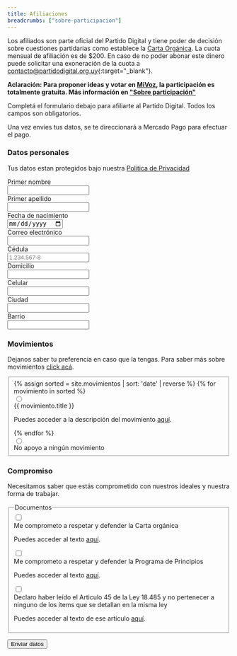 ```yaml
---
title: Afiliaciones
breadcrumbs: ["sobre-participacion"]
---
```


Los afiliados son parte oficial del Partido Digital y tiene poder de decisión sobre cuestiones partidarias como establece la [Carta Orgánica](/documentos/carta-organica). La cuota mensual de afiliación es de $200. En caso de no poder abonar este dinero puede solicitar una exoneración de la cuota a [contacto@partidodigital.org.uy](mailto:contacto@partidodigital.org.uy){:target="\_blank"}.

**Aclaración: Para proponer ideas y votar en [MiVoz](https://mivoz.uy), la participación es totalmente gratuita. Más información en ["Sobre participación"](/sobre-participacion)**

Completá el formulario debajo para afiliarte al Partido Digital. Todos los campos son obligatorios.

Una vez envíes tus datos, se te direccionará a Mercado Pago para efectuar el pago.

<form class="space-y-8 divide-y divide-gray-200 dark:divide-gray-700 border border-transparent lg:border-gray-300 lg:dark:border-gray-700 p-4 rounded-lg">
  <div class="space-y-8 divide-y divide-gray-200 dark:divide-gray-700">
    <div>
      <div>
        <h3 class="text-lg mb-0 leading-6 font-medium text-gray-900 dark:text-gray-100">
          Datos personales
        </h3>
        <p class="mb-0 mt-1 text-sm text-gray-500 dark:text-gray-400">
          Tus datos estan protegidos bajo nuestra 
          <a href="{{site.url}}/documentos/politica-de-privacidad">Política de Privacidad</a>
        </p>
      </div>
      <div class="mt-6 grid grid-cols-1 gap-y-6 gap-x-4 sm:grid-cols-6">
        <div class="sm:col-span-2">
          <label for="nombre" class="block text-sm font-medium text-gray-700 dark:text-gray-300">
            Primer nombre
          </label>
          <div class="mt-1">
            <input type="text" name="nombre" id="nombre" autocomplete="given-name" class="shadow-sm focus:ring-orange-500 focus:border-orange-500 block w-full sm:text-sm border-gray-300 rounded-md dark:bg-black dark:text-gray-200">
          </div>
        </div>
        <div class="sm:col-span-2">
          <label for="apellido" class="block text-sm font-medium text-gray-700 dark:text-gray-300">
            Primer apellido
          </label>
          <div class="mt-1">
            <input type="text" name="apellido" id="apellido" autocomplete="family-name" class="shadow-sm focus:ring-orange-500 focus:border-orange-500 block w-full sm:text-sm border-gray-300 rounded-md dark:bg-black dark:text-gray-200">
          </div>
        </div>
        <div class="sm:col-span-2">
          <label for="fechanacimiento" class="block text-sm font-medium text-gray-700 dark:text-gray-300">
            Fecha de nacimiento
          </label>
          <div class="mt-1">
            <input type="date" name="fechanacimiento" id="fechanacimiento" autocomplete="bday" class="shadow-sm focus:ring-orange-500 focus:border-orange-500 block w-full sm:text-sm border-gray-300 rounded-md dark:bg-black dark:text-gray-200">
          </div>
        </div>
        <div class="sm:col-span-4">
          <label for="email" class="block text-sm font-medium text-gray-700 dark:text-gray-300">
            Correo electrónico
          </label>
          <div class="mt-1">
            <input id="email" name="email" type="email" autocomplete="email" class="shadow-sm focus:ring-orange-500 focus:border-orange-500 block w-full sm:text-sm border-gray-300 rounded-md dark:bg-black dark:text-gray-200">
          </div>
        </div>
        <div class="sm:col-span-2">
          <label for="cedula" class="block text-sm font-medium text-gray-700 dark:text-gray-300">
            Cédula
          </label>
          <div class="mt-1">
            <input type="text" name="cedula" id="cedula" placeholder="1.234.567-8" class="shadow-sm focus:ring-orange-500 focus:border-orange-500 block w-full sm:text-sm border-gray-300 rounded-md dark:bg-black dark:text-gray-200">
          </div>
        </div>
        <div class="sm:col-span-4">
          <label for="domicilio" class="block text-sm font-medium text-gray-700 dark:text-gray-300">
            Domicilio
          </label>
          <div class="mt-1">
            <input type="text" name="domicilio" id="domicilio" autocomplete="street-address" class="shadow-sm focus:ring-orange-500 focus:border-orange-500 block w-full sm:text-sm border-gray-300 rounded-md dark:bg-black dark:text-gray-200">
          </div>
        </div>
        <div class="sm:col-span-2">
          <label for="celular" class="block text-sm font-medium text-gray-700 dark:text-gray-300">
            Celular
          </label>
          <div class="mt-1">
            <input type="text" name="celular" id="celular" autocomplete="tel" class="shadow-sm focus:ring-orange-500 focus:border-orange-500 block w-full sm:text-sm border-gray-300 rounded-md dark:bg-black dark:text-gray-200">
          </div>
        </div>
        <div class="sm:col-span-3">
          <label for="ciudad" class="block text-sm font-medium text-gray-700 dark:text-gray-300">
            Ciudad
          </label>
          <div class="mt-1">
            <input type="text" name="ciudad" autocomplete="home city" id="ciudad" class="shadow-sm focus:ring-orange-500 focus:border-orange-500 block w-full sm:text-sm border-gray-300 rounded-md dark:bg-black dark:text-gray-200">
          </div>
        </div>
        <div class="sm:col-span-3">
          <label for="barrio" class="block text-sm font-medium text-gray-700 dark:text-gray-300">
            Barrio
          </label>
          <div class="mt-1">
            <input type="text" name="barrio" id="barrio" class="shadow-sm focus:ring-orange-500 focus:border-orange-500 block w-full sm:text-sm border-gray-300 rounded-md dark:bg-black dark:text-gray-200">
          </div>
        </div>
      </div>
    </div>
    <div class="pt-8">
      <div>
        <h3 class="text-lg m-0 leading-6 font-medium text-gray-900 dark:text-gray-100">
          Movimientos
        </h3>
        <p class="mb-0 mt-1 text-sm text-gray-500 dark:text-gray-400">
          Dejanos saber tu preferencia en caso que la tengas. Para saber más sobre movimientos <a href="/movimientos" target="_blank">click acá</a>.
        </p>
      </div>
      <div class="">
        <fieldset>
          <div class="mt-4 space-y-4">
            {% assign sorted = site.movimientos | sort: 'date' | reverse %}
            {% for movimiento in sorted %}
              <div class="relative flex items-start">
                <div class="flex items-center h-5">
                  <input value="{{ movimiento.title }}" name="movimientos" type="radio" class="focus:ring-orange-500 h-4 w-4 text-orange-500 border-gray-300 rounded dark:bg-black">
                </div>
                <div class="ml-3 text-sm">
                  <label for="movimientos" class="font-medium text-gray-700 dark:text-gray-300">{{ movimiento.title }}</label>
                  <p class="m-0 text-gray-500 dark:text-gray-400">Puedes acceder a la descripción del movimiento <a href="{{movimiento.url | replace: '.html', ''}}" target="_blank">aquí</a>.</p>
                </div>
              </div>
            {% endfor %}
              <div class="relative flex items-start">
                <div class="flex items-center h-5">
                  <input value="No apoyo a ningún movimiento" name="movimientos" type="radio" class="focus:ring-orange-500 h-4 w-4 text-orange-500 border-gray-300 rounded dark:bg-black">
                </div>
                <div class="ml-3 text-sm">
                  <label for="movimientos" class="font-medium text-gray-700 dark:text-gray-300">No apoyo a ningún movimiento</label>
                </div>
              </div>
          </div>
        </fieldset>
      </div>
    </div>
    <div class="pt-8">
      <div>
        <h3 class="text-lg m-0 leading-6 font-medium text-gray-900 dark:text-gray-100">
          Compromiso
        </h3>
        <p class="mb-0 mt-1 text-sm text-gray-500 dark:text-gray-400">
          Necesitamos saber que estás comprometido con nuestros ideales y nuestra forma de trabajar.
        </p>
      </div>
      <div class="mt-4">
        <fieldset>
          <legend class="text-base font-medium text-gray-900 dark:text-gray-100">
            Documentos
          </legend>
          <div class="mt-4 space-y-4">
            <div class="relative flex items-start">
              <div class="flex items-center h-5">
                <input id="cartaorganica" name="cartaorganica" type="checkbox" class="focus:ring-orange-500 h-4 w-4 text-orange-500 border-gray-300 rounded dark:bg-black">
              </div>
              <div class="ml-3 text-sm">
                <label for="cartaorganica" class="font-medium text-gray-700 dark:text-gray-300">Me comprometo a respetar y defender la Carta orgánica</label>
                <p class="m-0 text-gray-500 dark:text-gray-400">Puedes acceder al texto <a target="_blank" href="{{site.url}}/documentos/carta-organica">aquí</a>.</p>
              </div>
            </div>
            <div class="relative flex items-start">
              <div class="flex items-center h-5">
                <input id="programadeprincipios" name="programadeprincipios" type="checkbox" class="focus:ring-orange-500 h-4 w-4 text-orange-500 border-gray-300 rounded dark:bg-black">
              </div>
              <div class="ml-3 text-sm">
                <label for="programadeprincipios" class="font-medium text-gray-700 dark:text-gray-300">Me comprometo a respetar y defender la Programa de Principios</label>
                <p class="m-0 text-gray-500 dark:text-gray-400">Puedes acceder al texto <a target="_blank" href="{{site.url}}/documentos/programa-de-principios">aquí</a>.</p>
              </div>
            </div>
            <div class="relative flex items-start">
              <div class="flex items-center h-5">
                <input id="leypartidospoliticos" name="leypartidospoliticos" type="checkbox" class="focus:ring-orange-500 h-4 w-4 text-orange-500 border-gray-300 rounded dark:bg-black">
              </div>
              <div class="ml-3 text-sm">
                <label for="leypartidospoliticos" class="font-medium text-gray-700 dark:text-gray-300">Declaro haber leído el Articulo 45 de la Ley 18.485 y no pertenecer a ninguno de los ítems que se detallan en la misma ley</label>
                <p class="m-0 text-gray-500 dark:text-gray-400">Puedes acceder al texto de ese artículo <a target="_blank" href="https://www.impo.com.uy/bases/leyes/18485-2009/45">aquí</a>.</p>
              </div>
            </div>
          </div>
        </fieldset>
      </div>
    </div>
  </div>
  <div class="pt-5">
    <div class="flex justify-end">
      <p class="mb-0 text-gray-600 leading-9 dark:text-gray-400" id="mensaje"></p>
      <button type="button" id="afiliarme" class="opacity-50 disabled:opacity-50 ml-3 inline-flex justify-center py-2 px-4 border border-transparent shadow-sm text-sm font-medium rounded-md text-white bg-orange-500 hover:bg-orange-500 focus:outline-none focus:ring-2 focus:ring-offset-2 focus:ring-orange-500">
        Enviar datos
      </button>
    </div>
  </div>
</form>

<script type="text/javascript" src="{{site.url}}/assets/scripts/jquery.ajaxchimp.js"></script>
<script type="text/javascript" src="https://cdnjs.cloudflare.com/ajax/libs/jquery-ajaxchimp/1.3.0/jquery.ajaxchimp.langs.js"></script>
<script type='text/javascript' src='{{site.url}}/assets/scripts/afiliaciones.js'></script>
